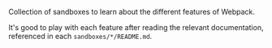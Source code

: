 Collection of sandboxes to learn about the different features of Webpack.

It's good to play with each feature after reading the relevant documentation, referenced in each `sandboxes/*/README.md`.
